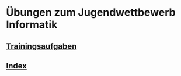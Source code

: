   <meta charset="utf-8" />
  <title>Informatik</title>
  <link rel="stylesheet" href="https://Hi2272.github.io/StyleMD.css">
 
 # Übungen zum Jugendwettbewerb Informatik
 ## [Trainingsaufgaben](https://jwinf.de/contest/?filter=open)  


## [Index](../../index.html)  